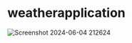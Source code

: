 # weatherapplication
![Screenshot 2024-06-04 212624](https://github.com/vineeth-satya/Weather-Application/assets/116964859/bcdadb78-e2d0-44c5-9a54-a27cc1fc8ea3)
